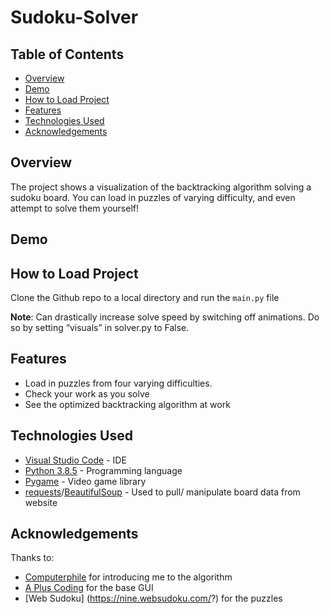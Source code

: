 # Sudoku-Solver

## Table of Contents

- [Overview](#Overview)
- [Demo](#Demo)
- [How to Load Project](#how-to-load-project)
- [Features](#Features)
- [Technologies Used](#technologies-used)
- [Acknowledgements](#acknowledgements)

## Overview

The project shows a visualization of the backtracking algorithm solving a sudoku board. You can load in puzzles of varying difficulty, and even attempt to solve them yourself!


## Demo

## How to Load Project

Clone the Github repo to a local directory and run the `main.py` file 

**Note**: Can drastically increase solve speed by switching off animations. Do so by setting “visuals” in solver.py to False. 


## Features

- Load in puzzles from four varying difficulties.
- Check your work as you solve
- See the optimized backtracking algorithm at work


## Technologies Used

- [Visual Studio Code](https://code.visualstudio.com/) - IDE
- [Python 3.8.5](https://www.python.org/downloads/release/python-385/) - Programming language 
- [Pygame](https://www.pygame.org/news) - Video game library 
- [requests](https://pypi.org/project/requests/)/[BeautifulSoup](https://pypi.org/project/beautifulsoup4/) - Used to pull/ manipulate board data from website

## Acknowledgements

Thanks to:
- [Computerphile](https://www.youtube.com/watch?v=G_UYXzGuqvM) for introducing me to the algorithm
- [A Plus Coding](https://www.youtube.com/playlist?list=PLryDJVmh-ww0J6BDQrdLtRyNOv4Lym_xo) for the base GUI
- [Web Sudoku] (https://nine.websudoku.com/?) for the puzzles

